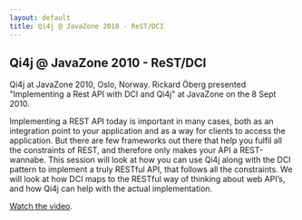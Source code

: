 ```yaml
---
layout: default
title: Qi4j @ JavaZone 2010 - ReST/DCI
---
```

## Qi4j @ JavaZone 2010 - ReST/DCI

Qi4j at JavaZone 2010, Oslo, Norway. Rickard Öberg presented "Implementing a Rest API with DCI and Qi4j" at JavaZone on the 8 Sept 2010.

Implementing a REST API today is important in many cases, both as an integration point to your application and as a way for clients to access the application. But there are few frameworks out there that help you fulfil all the constraints of REST, and therefore only makes your API a REST-wannabe. This session will look at how you can use Qi4j along with the DCI pattern to implement a truly RESTful API, that follows all the constraints. We will look at how DCI maps to the RESTful way of thinking about web API’s, and how Qi4j can help with the actual implementation.

[Watch the video](http://streaming.java.no/tcs/#page:recordingList&pageNumber:1&id:DD3955BC-997B-40C1-A7DC-421DB8EE6512).
